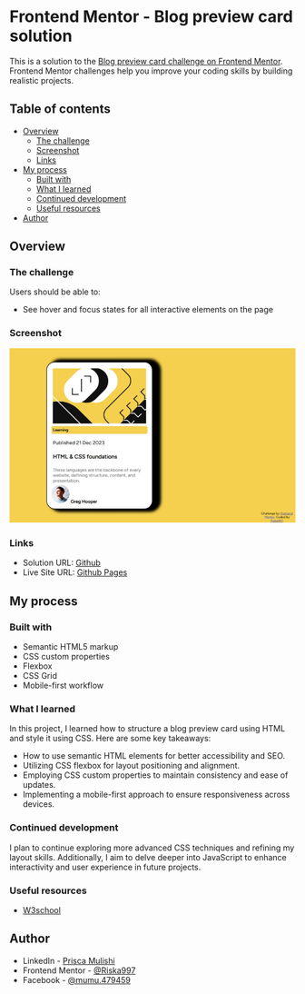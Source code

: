 # Frontend Mentor - Blog preview card solution

This is a solution to the [Blog preview card challenge on Frontend Mentor](https://www.frontendmentor.io/challenges/blog-preview-card-ckPaj01IcS). Frontend Mentor challenges help you improve your coding skills by building realistic projects. 

## Table of contents

- [Overview](#overview)
  - [The challenge](#the-challenge)
  - [Screenshot](#screenshot)
  - [Links](#links)
- [My process](#my-process)
  - [Built with](#built-with)
  - [What I learned](#what-i-learned)
  - [Continued development](#continued-development)
  - [Useful resources](#useful-resources)
- [Author](#author)

## Overview

### The challenge

Users should be able to:

- See hover and focus states for all interactive elements on the page

### Screenshot

![alt text](image.png)


### Links

- Solution URL: [Github](https://github.com/Riska997/blog-preview-card-main.git)
- Live Site URL: [Github Pages](https://riska997.github.io/blog-preview-card-main/)

## My process

### Built with

- Semantic HTML5 markup
- CSS custom properties
- Flexbox
- CSS Grid
- Mobile-first workflow


### What I learned

In this project, I learned how to structure a blog preview card using HTML and style it using CSS. Here are some key takeaways:

- How to use semantic HTML elements for better accessibility and SEO.
- Utilizing CSS flexbox for layout positioning and alignment.
- Employing CSS custom properties to maintain consistency and ease of updates.
- Implementing a mobile-first approach to ensure responsiveness across devices.


### Continued development

I plan to continue exploring more advanced CSS techniques and refining my layout skills. Additionally, I aim to delve deeper into JavaScript to enhance interactivity and user experience in future projects.

### Useful resources

- [W3school](https://www.w3schools.com/) 


## Author

- LinkedIn - [Prisca Mulishi](https://github.com/Riska997/huddle-landing-page-with-alternating-feature-blocks-master/blob/main/www.linkedin.com/in/prisca-mulishi-3994702a2)
- Frontend Mentor - [@Riska997](https://www.frontendmentor.io/profile/Riska997)
- Facebook - [@mumu.479459](https://www.facebook.com/mumu.479459/)
